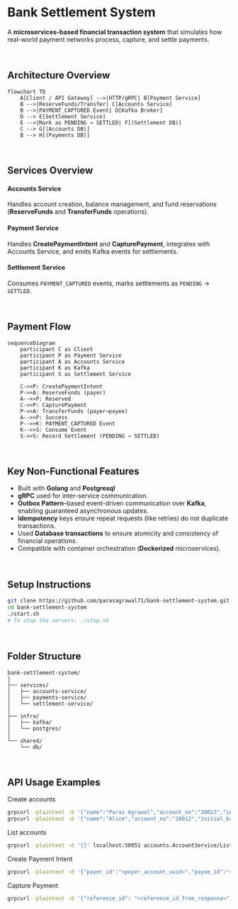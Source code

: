 
# Bank Settlement System

A **microservices-based financial transaction system** that simulates how real-world payment networks process, capture, and settle payments.

<br />

## Architecture Overview

```mermaid
flowchart TD
    A[Client / API Gateway] -->|HTTP/gRPC| B[Payment Service]
    B -->|ReserveFunds/Transfer| C[Accounts Service]
    B -->|PAYMENT_CAPTURED Event| D[Kafka Broker]
    D --> E[Settlement Service]
    E -->|Mark as PENDING → SETTLED| F[(Settlement DB)]
    C --> G[(Accounts DB)]
    B --> H[(Payments DB)]
```

<br />

## Services Overview

#### Accounts Service
Handles account creation, balance management, and fund reservations (**ReserveFunds** and **TransferFunds** operations).

#### Payment Service
Handles **CreatePaymentIntent** and **CapturePayment**, integrates with Accounts Service, and emits Kafka events for settlements.

#### Settlement Service
Consumes `PAYMENT_CAPTURED` events, marks settlements as `PENDING` → `SETTLED`.

<br />

## Payment Flow

```mermaid
sequenceDiagram
    participant C as Client
    participant P as Payment Service
    participant A as Accounts Service
    participant K as Kafka
    participant S as Settlement Service

    C->>P: CreatePaymentIntent
    P->>A: ReserveFunds (payer)
    A-->>P: Reserved
    C->>P: CapturePayment
    P->>A: TransferFunds (payer→payee)
    A-->>P: Success
    P-->>K: PAYMENT_CAPTURED Event
    K-->>S: Consume Event
    S->>S: Record Settlement (PENDING → SETTLED)
```

<br />

## Key Non-Functional Features
- Built with **Golang** and **Postgresql**
- **gRPC** used for inter-service communication.
- **Outbox Pattern**–based event-driven communication over **Kafka**, enabling guaranteed asynchronous updates.
- **Idempotency** keys ensure repeat requests (like retries) do not duplicate transactions.
- Used **Database transactions** to ensure atomicity and consistency of financial operations.
- Compatible with container orchestration (**Dockerized** microservices).

<br />

## Setup Instructions

```bash
git clone https://github.com/parasagrawal71/bank-settlement-system.git
cd bank-settlement-system
./start.sh
# To stop the servers: ./stop.sh
```

<br />

## Folder Structure

```
bank-settlement-system/
│
├── services/
│   ├── accounts-service/
│   ├── payments-service/
│   └── settlement-service/
│
├── infra/
│   ├── kafka/
│   └── postgres/
│
└── shared/
    └── db/
```

<br />

## API Usage Examples

Create accounts
```bash
grpcurl -plaintext -d '{"name":"Paras Agrawal","account_no":"10023","initial_balance":2000.50}' localhost:50051 accounts.AccountService/CreateAccount
grpcurl -plaintext -d '{"name":"Alice","account_no":"20012","initial_balance":1000}' localhost:50051 accounts.AccountService/CreateAccount
```

List accounts
```bash
grpcurl -plaintext -d '{}' localhost:50051 accounts.AccountService/ListAccounts
```

Create Payment Intent

```bash
grpcurl -plaintext -d '{"payer_id":"<payer_account_uuid>","payee_id":"<payee_account_uuid>","amount":100}' localhost:50052 payments.PaymentService/CreatePaymentIntent
```

Capture Payment

```bash
grpcurl -plaintext -d '{"reference_id": "<reference_id_from_response>"}' localhost:50052 payments.PaymentService/CapturePayment
```
